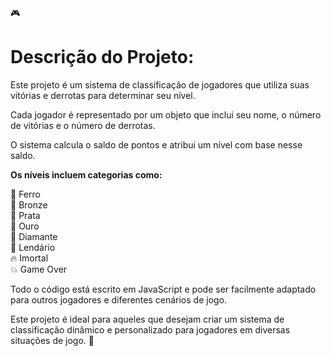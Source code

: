 🎮 <h1>Descrição do Projeto:</h1>

Este projeto é um sistema de classificação de jogadores que utiliza suas vitórias e derrotas para determinar seu nível. 

Cada jogador é representado por um objeto que inclui seu nome, o número de vitórias e o número de derrotas. 

O sistema calcula o saldo de pontos e atribui um nível com base nesse saldo.

<strong>Os níveis incluem categorias como:</strong>

🥉 Ferro<br>
🥈 Bronze<br>
🥇 Prata<br>
🏅 Ouro<br>
💎 Diamante<br>
🌟 Lendário<br>
🔥 Imortal<br>
💥 Game Over<br>

Todo o código está escrito em JavaScript e pode ser facilmente adaptado para outros jogadores e diferentes cenários de jogo.

Este projeto é ideal para aqueles que desejam criar um sistema de classificação dinâmico e personalizado para jogadores em diversas situações de jogo. 🚀
